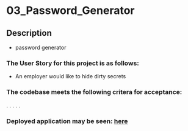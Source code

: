 # 03_Password_Generator

## Description

- password generator

### The User Story for this project is as follows:
- An employer would like to hide dirty secrets

### The codebase meets the following critera for acceptance:

 . . . . .

### Deployed application may be seen: [here](https://sourslaw.github.io/03_Password_Generator/)